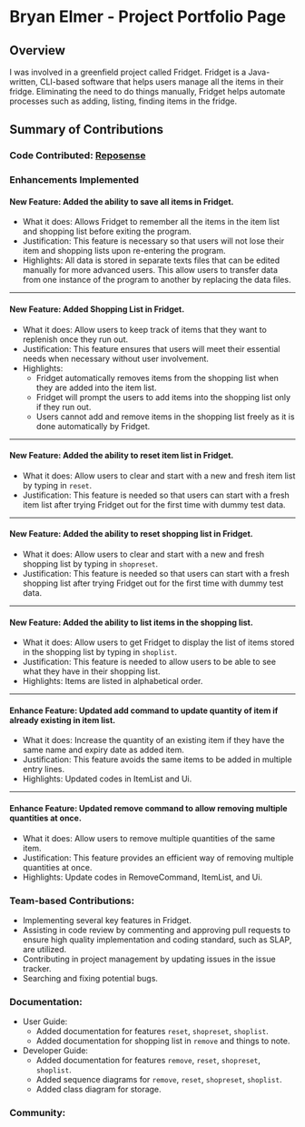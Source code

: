 # Bryan Elmer - Project Portfolio Page

## Overview

I was involved in a greenfield project called Fridget. Fridget is a Java-written, CLI-based software that helps users manage all the items in their fridge. Eliminating the need to do things manually, Fridget helps automate processes such as adding, listing, finding items in the fridge.

## Summary of Contributions

### Code Contributed: [Reposense](https://nus-cs2113-ay2122s1.github.io/tp-dashboard/?search=&sort=groupTitle&sortWithin=title&timeframe=commit&mergegroup=AY2122S1-CS2113T-T12-1%2Ftp%5Bmaster%5D&groupSelect=groupByRepos&breakdown=true&checkedFileTypes=docs~functional-code~test-code~other&since=2021-09-25&tabOpen=true&zFR=false&tabAuthor=BryanElmer&tabRepo=AY2122S1-CS2113T-W12-4%2Ftp%5Bmaster%5D&authorshipIsMergeGroup=false&authorshipFileTypes=docs~functional-code~test-code&authorshipIsBinaryFileTypeChecked=false&tabType=authorship)

### Enhancements Implemented

#### New Feature: Added the ability to save all items in Fridget.

- What it does: Allows Fridget to remember all the items in the item list and shopping list before exiting the program.
- Justification: This feature is necessary so that users will not lose their item and shopping lists upon re-entering the program.
- Highlights: All data is stored in separate texts files that can be edited manually for more advanced users. This allow users to transfer data from one instance of the program to another by replacing the data files.

<hr/>

#### New Feature: Added Shopping List in Fridget.

- What it does: Allow users to keep track of items that they want to replenish once they run out.
- Justification: This feature ensures that users will meet their essential needs when necessary without user involvement.
- Highlights:
    - Fridget automatically removes items from the shopping list when they are added into the item list.
    - Fridget will prompt the users to add items into the shopping list only if they run out.
    - Users cannot add and remove items in the shopping list freely as it is done automatically by Fridget.

<hr/>

#### New Feature: Added the ability to reset item list in Fridget.

- What it does: Allow users to clear and start with a new and fresh item list by typing in `reset`.
- Justification: This feature is needed so that users can start with a fresh item list after trying Fridget out for the first time with dummy test data.

<hr/>

#### New Feature: Added the ability to reset shopping list in Fridget.

- What it does: Allow users to clear and start with a new and fresh shopping list by typing in `shopreset`.
- Justification: This feature is needed so that users can start with a fresh shopping list after trying Fridget out for the first time with dummy test data.

<hr/>

#### New Feature: Added the ability to list items in the shopping list.

- What it does: Allow users to get Fridget to display the list of items stored in the shopping list by typing in `shoplist`.
- Justification: This feature is needed to allow users to be able to see what they have in their shopping list.
- Highlights: Items are listed in alphabetical order.

<hr/>

#### Enhance Feature: Updated add command to update quantity of item if already existing in item list.

- What it does: Increase the quantity of an existing item if they have the same name and expiry date as added item.
- Justification: This feature avoids the same items to be added in multiple entry lines.
- Highlights: Updated codes in ItemList and Ui.

<hr/>

#### Enhance Feature: Updated remove command to allow removing multiple quantities at once.

- What it does: Allow users to remove multiple quantities of the same item.
- Justification: This feature provides an efficient way of removing multiple quantities at once.
- Highlights: Update codes in RemoveCommand, ItemList, and Ui.

### Team-based Contributions:

- Implementing several key features in Fridget.
- Assisting in code review by commenting and approving pull requests to ensure high quality implementation and coding standard, such as SLAP, are utilized.
- Contributing in project management by updating issues in the issue tracker.
- Searching and fixing potential bugs.

### Documentation:
- User Guide:
    - Added documentation for features `reset`, `shopreset`, `shoplist`.
    - Added documentation for shopping list in `remove` and things to note.
- Developer Guide:
    - Added documentation for features `remove`, `reset`, `shopreset`, `shoplist`.
    - Added sequence diagrams for `remove`, `reset`, `shopreset`, `shoplist`.
    - Added class diagram for storage.

### Community:
